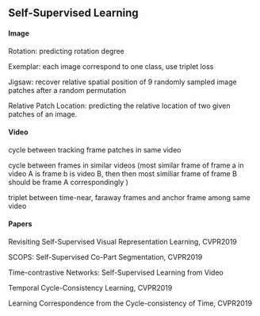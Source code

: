 ## Self-Supervised Learning

#### Image

Rotation: predicting rotation degree

Exemplar: each image correspond to one class, use triplet loss 

Jigsaw:  recover relative spatial position of 9 randomly sampled image patches after a random permutation

Relative Patch Location: predicting the relative location of two given patches of an image. 



#### Video

cycle between tracking frame patches in same video

cycle between frames in similar videos (most similar frame of frame a in video A is frame b is video B, then then most similiar frame of frame B should be frame A correspondingly )

triplet between time-near, faraway frames and anchor frame among same video 







#### Papers

Revisiting Self-Supervised Visual Representation Learning, CVPR2019

SCOPS: Self-Supervised Co-Part Segmentation,  CVPR2019

Time-contrastive Networks: Self-Supervised Learning from Video

Temporal Cycle-Consistency Learning,  CVPR2019

Learning Correspondence from the Cycle-consistency of Time, CVPR2019



